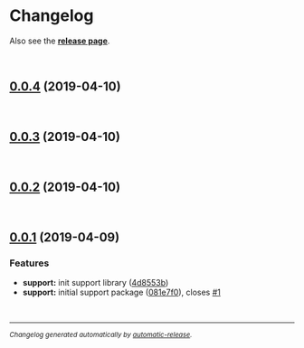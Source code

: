 # Changelog

Also see the **[release page](https://github.com/miguelramos/ng-lab/releases)**.

<br>

## [0.0.4](https://github.com/miguelramos/ng-lab/releases/tag/0.0.4) (2019-04-10)


<br>

## [0.0.3](https://github.com/miguelramos/ng-lab/releases/tag/0.0.3) (2019-04-10)


<br>

## [0.0.2](https://github.com/miguelramos/ng-lab/releases/tag/0.0.2) (2019-04-10)


<br>

## [0.0.1](https://github.com/miguelramos/ng-lab/releases/tag/0.0.1) (2019-04-09)

### Features

* **support:** init support library ([4d8553b](https://github.com/miguelramos/ng-lab/commit/4d8553b))
* **support:** initial support package ([081e7f0](https://github.com/miguelramos/ng-lab/commit/081e7f0)), closes [#1](https://github.com/miguelramos/ng-lab/issues/1)

<br>

---

<sup>*Changelog generated automatically by [automatic-release](https://github.com/dominique-mueller/automatic-release).*</sup>
